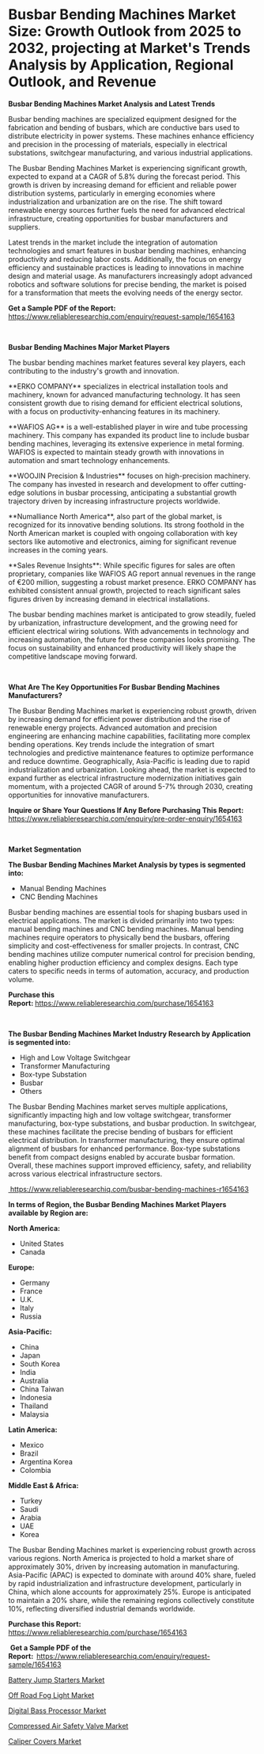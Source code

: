 <p><h1>Busbar Bending Machines Market Size: Growth Outlook from 2025 to 2032, projecting at Market's Trends Analysis by Application, Regional Outlook, and Revenue</h1></p><p><strong>Busbar Bending Machines Market Analysis and Latest Trends</strong></p>
<p><p>Busbar bending machines are specialized equipment designed for the fabrication and bending of busbars, which are conductive bars used to distribute electricity in power systems. These machines enhance efficiency and precision in the processing of materials, especially in electrical substations, switchgear manufacturing, and various industrial applications.</p><p>The Busbar Bending Machines Market is experiencing significant growth, expected to expand at a CAGR of 5.8% during the forecast period. This growth is driven by increasing demand for efficient and reliable power distribution systems, particularly in emerging economies where industrialization and urbanization are on the rise. The shift toward renewable energy sources further fuels the need for advanced electrical infrastructure, creating opportunities for busbar manufacturers and suppliers.</p><p>Latest trends in the market include the integration of automation technologies and smart features in busbar bending machines, enhancing productivity and reducing labor costs. Additionally, the focus on energy efficiency and sustainable practices is leading to innovations in machine design and material usage. As manufacturers increasingly adopt advanced robotics and software solutions for precise bending, the market is poised for a transformation that meets the evolving needs of the energy sector.</p></p>
<p><strong>Get a Sample PDF of the Report:&nbsp;</strong> <a href="https://www.reliableresearchiq.com/enquiry/request-sample/1654163?utm_campaign=973&utm_medium=2&utm_source=Github&utm_content=ia&utm_term=11042025&utm_id=busbar-bending-machines">https://www.reliableresearchiq.com/enquiry/request-sample/1654163</a></p>
<p>&nbsp;</p>
<p><strong>Busbar Bending Machines Major Market Players</strong></p>
<p><p>The busbar bending machines market features several key players, each contributing to the industry's growth and innovation. </p><p>**ERKO COMPANY** specializes in electrical installation tools and machinery, known for advanced manufacturing technology. It has seen consistent growth due to rising demand for efficient electrical solutions, with a focus on productivity-enhancing features in its machinery.</p><p>**WAFIOS AG** is a well-established player in wire and tube processing machinery. This company has expanded its product line to include busbar bending machines, leveraging its extensive experience in metal forming. WAFIOS is expected to maintain steady growth with innovations in automation and smart technology enhancements.</p><p>**WOOJIN Precision & Industries** focuses on high-precision machinery. The company has invested in research and development to offer cutting-edge solutions in busbar processing, anticipating a substantial growth trajectory driven by increasing infrastructure projects worldwide.</p><p>**Numalliance North America**, also part of the global market, is recognized for its innovative bending solutions. Its strong foothold in the North American market is coupled with ongoing collaboration with key sectors like automotive and electronics, aiming for significant revenue increases in the coming years.</p><p>**Sales Revenue Insights**: While specific figures for sales are often proprietary, companies like WAFIOS AG report annual revenues in the range of €200 million, suggesting a robust market presence. ERKO COMPANY has exhibited consistent annual growth, projected to reach significant sales figures driven by increasing demand in electrical installations.</p><p>The busbar bending machines market is anticipated to grow steadily, fueled by urbanization, infrastructure development, and the growing need for efficient electrical wiring solutions. With advancements in technology and increasing automation, the future for these companies looks promising. The focus on sustainability and enhanced productivity will likely shape the competitive landscape moving forward.</p></p>
<p>&nbsp;</p>
<p><strong>What Are The Key Opportunities For Busbar Bending Machines Manufacturers?</strong></p>
<p><p>The Busbar Bending Machines market is experiencing robust growth, driven by increasing demand for efficient power distribution and the rise of renewable energy projects. Advanced automation and precision engineering are enhancing machine capabilities, facilitating more complex bending operations. Key trends include the integration of smart technologies and predictive maintenance features to optimize performance and reduce downtime. Geographically, Asia-Pacific is leading due to rapid industrialization and urbanization. Looking ahead, the market is expected to expand further as electrical infrastructure modernization initiatives gain momentum, with a projected CAGR of around 5-7% through 2030, creating opportunities for innovative manufacturers.</p></p>
<p><strong>Inquire or Share Your Questions If Any Before Purchasing This Report:</strong> <a href="https://www.reliableresearchiq.com/enquiry/pre-order-enquiry/1654163?utm_campaign=973&utm_medium=2&utm_source=Github&utm_content=ia&utm_term=11042025&utm_id=busbar-bending-machines">https://www.reliableresearchiq.com/enquiry/pre-order-enquiry/1654163</a></p>
<p>&nbsp;</p>
<p><strong>Market Segmentation</strong></p>
<p><strong>The Busbar Bending Machines Market Analysis by types is segmented into:</strong></p>
<p><ul><li>Manual Bending Machines</li><li>CNC Bending Machines</li></ul></p>
<p><p>Busbar bending machines are essential tools for shaping busbars used in electrical applications. The market is divided primarily into two types: manual bending machines and CNC bending machines. Manual bending machines require operators to physically bend the busbars, offering simplicity and cost-effectiveness for smaller projects. In contrast, CNC bending machines utilize computer numerical control for precision bending, enabling higher production efficiency and complex designs. Each type caters to specific needs in terms of automation, accuracy, and production volume.</p></p>
<p><strong>Purchase this Report:&nbsp;</strong><a href="https://www.reliableresearchiq.com/purchase/1654163?utm_campaign=973&utm_medium=2&utm_source=Github&utm_content=ia&utm_term=11042025&utm_id=busbar-bending-machines">https://www.reliableresearchiq.com/purchase/1654163</a></p>
<p>&nbsp;</p>
<p><strong>The Busbar Bending Machines Market Industry Research by Application is segmented into:</strong></p>
<p><ul><li>High and Low Voltage Switchgear</li><li>Transformer Manufacturing</li><li>Box-type Substation</li><li>Busbar</li><li>Others</li></ul></p>
<p><p>The Busbar Bending Machines market serves multiple applications, significantly impacting high and low voltage switchgear, transformer manufacturing, box-type substations, and busbar production. In switchgear, these machines facilitate the precise bending of busbars for efficient electrical distribution. In transformer manufacturing, they ensure optimal alignment of busbars for enhanced performance. Box-type substations benefit from compact designs enabled by accurate busbar formation. Overall, these machines support improved efficiency, safety, and reliability across various electrical infrastructure sectors.</p></p>
<p><a href="https://www.reliableresearchiq.com/busbar-bending-machines-r1654163?utm_campaign=973&utm_medium=2&utm_source=Github&utm_content=ia&utm_term=11042025&utm_id=busbar-bending-machines">&nbsp;https://www.reliableresearchiq.com/busbar-bending-machines-r1654163</a></p>
<p><strong>In terms of Region, the Busbar Bending Machines Market Players available by Region are:</strong></p>
<p>
    <p> <strong> North America: </strong>
        <ul>
            <li>United States</li>
            <li>Canada</li>
        </ul>
        </p> 
    <p> <strong> Europe: </strong>
        <ul>
            <li>Germany</li>
            <li>France</li>
            <li>U.K.</li>
            <li>Italy</li>
            <li>Russia</li>
        </ul>
        </p> 
    <p> <strong> Asia-Pacific: </strong>
        <ul>
            <li>China</li>
            <li>Japan</li>
            <li>South Korea</li>
            <li>India</li>
            <li>Australia</li>
            <li>China Taiwan</li>
            <li>Indonesia</li>
            <li>Thailand</li>
            <li>Malaysia</li>
        </ul>
        </p> 
    <p> <strong> Latin America: </strong>
        <ul>
            <li>Mexico</li>
            <li>Brazil</li>
            <li>Argentina Korea</li>
            <li>Colombia</li>
        </ul>
        </p> 
    <p> <strong> Middle East & Africa: </strong>
        <ul>
            <li>Turkey</li>
            <li>Saudi</li>
            <li>Arabia</li>
            <li>UAE</li>
            <li>Korea</li>
        </ul>
    </p>
    </p>
<p><p>The Busbar Bending Machines market is experiencing robust growth across various regions. North America is projected to hold a market share of approximately 30%, driven by increasing automation in manufacturing. Asia-Pacific (APAC) is expected to dominate with around 40% share, fueled by rapid industrialization and infrastructure development, particularly in China, which alone accounts for approximately 25%. Europe is anticipated to maintain a 20% share, while the remaining regions collectively constitute 10%, reflecting diversified industrial demands worldwide.</p></p>
<p><strong>Purchase this Report: </strong><a href="https://www.reliableresearchiq.com/purchase/1654163?utm_campaign=973&utm_medium=2&utm_source=Github&utm_content=ia&utm_term=11042025&utm_id=busbar-bending-machines">https://www.reliableresearchiq.com/purchase/1654163</a></p>
<p>&nbsp;<strong>Get a Sample PDF of the Report:&nbsp;&nbsp;</strong><a href="https://www.reliableresearchiq.com/enquiry/request-sample/1654163?utm_campaign=973&utm_medium=2&utm_source=Github&utm_content=ia&utm_term=11042025&utm_id=busbar-bending-machines">https://www.reliableresearchiq.com/enquiry/request-sample/1654163</a></p>
<p><strong></strong></p>
<p><p><a href="https://github.com/smarzkathyb6/Market-Research-Report-List-1/blob/main/battery-jump-starters-market.md?utm_campaign=973&utm_medium=2&utm_source=Github&utm_content=ia&utm_term=11042025&utm_id=busbar-bending-machines">Battery Jump Starters Market</a></p><p><a href="https://github.com/goickpache1m/Market-Research-Report-List-1/blob/main/off-road-fog-light-market.md?utm_campaign=973&utm_medium=2&utm_source=Github&utm_content=ia&utm_term=11042025&utm_id=busbar-bending-machines">Off Road Fog Light Market</a></p><p><a href="https://github.com/ChiragRp1/Market-Research-Report-List-7/blob/main/digital-bass-processor-market.md?utm_campaign=973&utm_medium=2&utm_source=Github&utm_content=ia&utm_term=11042025&utm_id=busbar-bending-machines">Digital Bass Processor Market</a></p><p><a href="https://github.com/stillsfloria19981/Market-Research-Report-List-1/blob/main/compressed-air-safety-valve-market.md?utm_campaign=973&utm_medium=2&utm_source=Github&utm_content=ia&utm_term=11042025&utm_id=busbar-bending-machines">Compressed Air Safety Valve Market</a></p><p><a href="https://github.com/gukenneth26571/Market-Research-Report-List-1/blob/main/caliper-covers-market.md?utm_campaign=973&utm_medium=2&utm_source=Github&utm_content=ia&utm_term=11042025&utm_id=busbar-bending-machines">Caliper Covers Market</a></p></p>